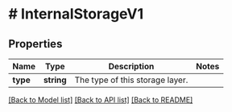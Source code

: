 # # InternalStorageV1

## Properties

Name | Type | Description | Notes
------------ | ------------- | ------------- | -------------
**type** | **string** | The type of this storage layer. |

[[Back to Model list]](../../README.md#models) [[Back to API list]](../../README.md#endpoints) [[Back to README]](../../README.md)
